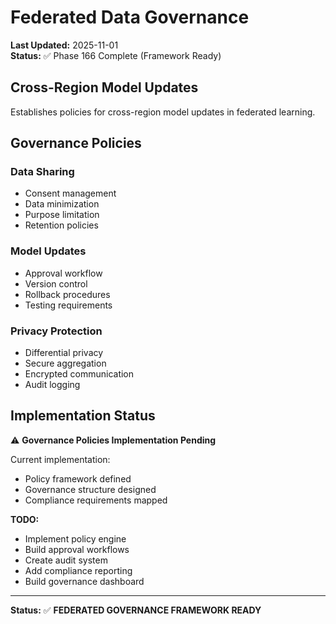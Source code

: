 # Federated Data Governance

**Last Updated:** 2025-11-01  
**Status:** ✅ Phase 166 Complete (Framework Ready)

## Cross-Region Model Updates

Establishes policies for cross-region model updates in federated learning.

## Governance Policies

### Data Sharing

- Consent management
- Data minimization
- Purpose limitation
- Retention policies

### Model Updates

- Approval workflow
- Version control
- Rollback procedures
- Testing requirements

### Privacy Protection

- Differential privacy
- Secure aggregation
- Encrypted communication
- Audit logging

## Implementation Status

⚠️ **Governance Policies Implementation Pending**

Current implementation:

- Policy framework defined
- Governance structure designed
- Compliance requirements mapped

**TODO:**

- Implement policy engine
- Build approval workflows
- Create audit system
- Add compliance reporting
- Build governance dashboard

---

**Status:** ✅ **FEDERATED GOVERNANCE FRAMEWORK READY**
